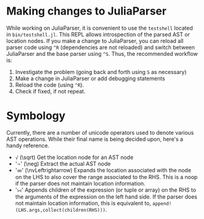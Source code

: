 # Making changes to JuliaParser

While working on JuliaParser, it is convenient to use the `testshell` located in
`bin/testshell.jl`. This REPL allows introspection of the parsed AST or location
nodes. If you make a change to JuliaParser, you can reload all parser code using
`^R` (dependencies are not reloaded) and switch between JuliaParser and the base
parser using `^S`. Thus, the recommended workflow is:
1. Investigate the problem (going back and forth using `S` as necessary)
2. Make a change in JuliaParser or add debugging statements
3. Reload the code (using `^R`).
4. Check if fixed, if not repeat.

# Symbology

Currently, there are a number of unicode operators used to denote various AST
operations. While their final name is being decided upon, here's a handy
reference.

- `√` (\\sqrt) Get the location node for an AST node
- '¬' (\\neg) Extract the actual AST node
- '⤄' (\\nvLeftrightarrow) Expands the location associated with the node on the
  LHS to also cover the range associated to the RHS. This is a noop if the parser
  does not maintain location information.
- '⪥' Appends children of the expression (or tuple or array) on the RHS to the 
  arguments of the expression on the left hand side. If the parser does not maintain
  location information, this is equivalent to, `append!(LHS.args,collect(children(RHS)))`.
  
